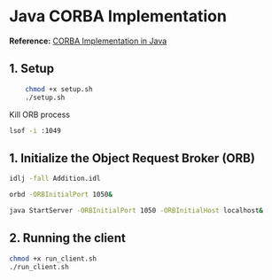 # Java CORBA Implementation

**Reference:** [CORBA Implementation in Java](https://www.youtube.com/watch?v=8eEqik-0mCg)

## 1. Setup
```bash
    chmod +x setup.sh
    ./setup.sh
```

Kill ORB process
```bash
lsof -i :1049
```

## 1. Initialize the Object Request Broker (ORB)
```bash
idlj -fall Addition.idl

orbd -ORBInitialPort 1050&

java StartServer -ORBInitialPort 1050 -ORBInitialHost localhost&
```

## 2. Running the client
```bash
chmod +x run_client.sh
./run_client.sh
```
